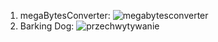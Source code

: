 1. megaBytesConverter:
![megabytesconverter](https://user-images.githubusercontent.com/36437590/44684923-90e48f80-aa4a-11e8-9001-edbb576354b5.PNG)
2. Barking Dog:
![przechwytywanie](https://user-images.githubusercontent.com/36437590/44743226-3575d880-ab02-11e8-8795-f06c5dcbc476.PNG)
